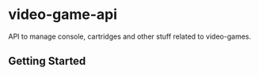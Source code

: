 # video-game-api

API to manage console, cartridges and other stuff related to video-games.

## Getting Started
